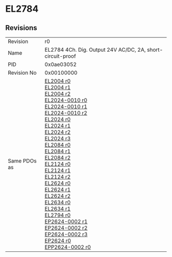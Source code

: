 # EL2784

## Revisions
<table>
<tr>
<td>Revision</td>
<td>r0</td>
</tr>
<tr>
<td>Name</td>
<td>EL2784 4Ch. Dig. Output 24V AC/DC, 2A, short-circuit-proof</td>
</tr>
<tr>
<td>PID</td>
<td>0x0ae03052</td>
</tr>
<tr>
<td>Revision No</td>
<td>0x00100000</td>
</tr>
<tr>
<td>Same PDOs as</td>
<td><a href="EL2004.md">EL2004 r0</a><br/><a href="EL2004.md">EL2004 r1</a><br/><a href="EL2004.md">EL2004 r2</a><br/><a href="EL2024-0010.md">EL2024-0010 r0</a><br/><a href="EL2024-0010.md">EL2024-0010 r1</a><br/><a href="EL2024-0010.md">EL2024-0010 r2</a><br/><a href="EL2024.md">EL2024 r0</a><br/><a href="EL2024.md">EL2024 r1</a><br/><a href="EL2024.md">EL2024 r2</a><br/><a href="EL2024.md">EL2024 r3</a><br/><a href="EL2084.md">EL2084 r0</a><br/><a href="EL2084.md">EL2084 r1</a><br/><a href="EL2084.md">EL2084 r2</a><br/><a href="EL2124.md">EL2124 r0</a><br/><a href="EL2124.md">EL2124 r1</a><br/><a href="EL2124.md">EL2124 r2</a><br/><a href="EL2624.md">EL2624 r0</a><br/><a href="EL2624.md">EL2624 r1</a><br/><a href="EL2624.md">EL2624 r2</a><br/><a href="EL2634.md">EL2634 r0</a><br/><a href="EL2634.md">EL2634 r1</a><br/><a href="EL2794.md">EL2794 r0</a><br/><a href="EP2624-0002.md">EP2624-0002 r1</a><br/><a href="EP2624-0002.md">EP2624-0002 r2</a><br/><a href="EP2624-0002.md">EP2624-0002 r3</a><br/><a href="EP2624.md">EP2624 r0</a><br/><a href="EPP2624-0002.md">EPP2624-0002 r0</a></td>
</tr>
</table>
